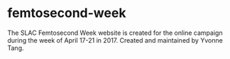 # femtosecond-week
The SLAC Femtosecond Week website is created for the online campaign during the week of April 17-21 in 2017.
Created and maintained by Yvonne Tang.
